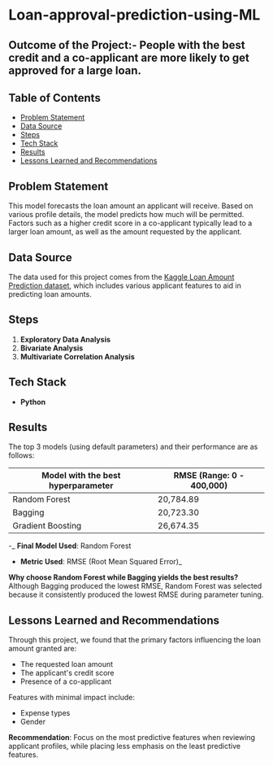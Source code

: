 # Loan-approval-prediction-using-ML
## Outcome of the Project:- People with the best credit and a co-applicant are more likely to get approved for a large loan.


## Table of Contents
- [Problem Statement](#problem-statement)
- [Data Source](#data-source)
- [Steps](#steps)
- [Tech Stack](#tech-stack)
- [Results](#results)
- [Lessons Learned and Recommendations](#lessons-learned-and-recommendations)

## Problem Statement
This model forecasts the loan amount an applicant will receive. Based on various profile details, the model predicts how much will be permitted. Factors such as a higher credit score in a co-applicant typically lead to a larger loan amount, as well as the amount requested by the applicant.

## Data Source
The data used for this project comes from the [Kaggle Loan Amount Prediction dataset](https://www.kaggle.com/), which includes various applicant features to aid in predicting loan amounts.

## Steps
1. **Exploratory Data Analysis**
2. **Bivariate Analysis**
3. **Multivariate Correlation Analysis**

## Tech Stack
- **Python** 

## Results
The top 3 models (using default parameters) and their performance are as follows:

| Model with the best hyperparameter| RMSE (Range: 0 - 400,000) |
|---------------------|---------------------------|
| Random Forest       | 20,784.89                 |
| Bagging             | 20,723.30                 |
| Gradient Boosting   | 26,674.35                 |

-_ **Final Model Used**: Random Forest
- **Metric Used**: RMSE (Root Mean Squared Error)_

**Why choose Random Forest while Bagging yields the best results?**  
Although Bagging produced the lowest RMSE, Random Forest was selected because it consistently produced the lowest RMSE during parameter tuning.

## Lessons Learned and Recommendations
Through this project, we found that the primary factors influencing the loan amount granted are:
- The requested loan amount
- The applicant's credit score
- Presence of a co-applicant

Features with minimal impact include:
- Expense types
- Gender

**Recommendation**: Focus on the most predictive features when reviewing applicant profiles, while placing less emphasis on the least predictive features.
